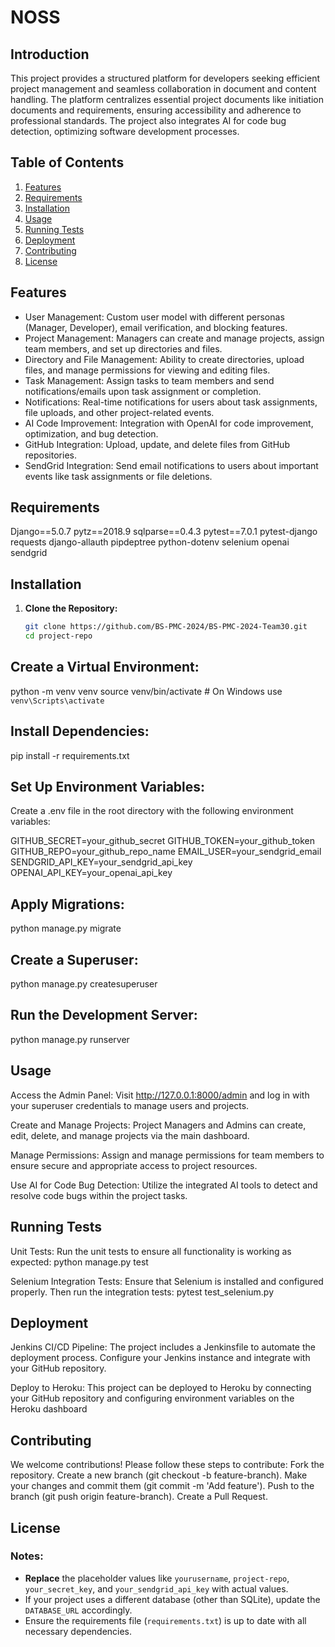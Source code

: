 # NOSS

## Introduction
This project provides a structured platform for developers seeking efficient project management and seamless collaboration in document and content handling. The platform centralizes essential project documents like initiation documents and requirements, ensuring accessibility and adherence to professional standards. The project also integrates AI for code bug detection, optimizing software development processes.

## Table of Contents
1. [Features](#features)
2. [Requirements](#requirements)
3. [Installation](#installation)
4. [Usage](#usage)
5. [Running Tests](#running-tests)
6. [Deployment](#deployment)
7. [Contributing](#contributing)
8. [License](#license)

## Features
- User Management: Custom user model with different personas (Manager, Developer), email verification, and blocking features.
- Project Management: Managers can create and manage projects, assign team members, and set up directories and files.
- Directory and File Management: Ability to create directories, upload files, and manage permissions for viewing and editing files.
- Task Management: Assign tasks to team members and send notifications/emails upon task assignment or completion.
- Notifications: Real-time notifications for users about task assignments, file uploads, and other project-related events.
- AI Code Improvement: Integration with OpenAI for code improvement, optimization, and bug detection.
- GitHub Integration: Upload, update, and delete files from GitHub repositories.
- SendGrid Integration: Send email notifications to users about important events like task assignments or file deletions.

## Requirements
Django==5.0.7
pytz==2018.9
sqlparse==0.4.3
pytest==7.0.1
pytest-django
requests
django-allauth
pipdeptree
python-dotenv
selenium
openai
sendgrid

## Installation

1. **Clone the Repository:**
   ```bash
   git clone https://github.com/BS-PMC-2024/BS-PMC-2024-Team30.git
   cd project-repo

## Create a Virtual Environment:

python -m venv venv
source venv/bin/activate  # On Windows use `venv\Scripts\activate`

## Install Dependencies:

pip install -r requirements.txt

## Set Up Environment Variables:
Create a .env file in the root directory with the following environment variables:

GITHUB_SECRET=your_github_secret
GITHUB_TOKEN=your_github_token
GITHUB_REPO=your_github_repo_name
EMAIL_USER=your_sendgrid_email
SENDGRID_API_KEY=your_sendgrid_api_key
OPENAI_API_KEY=your_openai_api_key

## Apply Migrations:

python manage.py migrate

## Create a Superuser:

python manage.py createsuperuser

## Run the Development Server:

python manage.py runserver

## Usage 

Access the Admin Panel:
Visit http://127.0.0.1:8000/admin and log in with your superuser credentials to manage users and projects.

Create and Manage Projects:
Project Managers and Admins can create, edit, delete, and manage projects via the main dashboard.

Manage Permissions:
Assign and manage permissions for team members to ensure secure and appropriate access to project resources.

Use AI for Code Bug Detection:
Utilize the integrated AI tools to detect and resolve code bugs within the project tasks.

## Running Tests
Unit Tests:
Run the unit tests to ensure all functionality is working as expected:
python manage.py test

Selenium Integration Tests:
Ensure that Selenium is installed and configured properly. Then run the integration tests:
pytest test_selenium.py

## Deployment


Jenkins CI/CD Pipeline:
The project includes a Jenkinsfile to automate the deployment process. Configure your Jenkins instance and integrate with your GitHub repository.

Deploy to Heroku:
This project can be deployed to Heroku by connecting your GitHub repository and configuring environment variables on the Heroku dashboard

## Contributing

We welcome contributions! Please follow these steps to contribute:
Fork the repository.
Create a new branch (git checkout -b feature-branch).
Make your changes and commit them (git commit -m 'Add feature').
Push to the branch (git push origin feature-branch).
Create a Pull Request.

## License


### Notes:
- **Replace** the placeholder values like `yourusername`, `project-repo`, `your_secret_key`, and `your_sendgrid_api_key` with actual values.
- If your project uses a different database (other than SQLite), update the `DATABASE_URL` accordingly.
- Ensure the requirements file (`requirements.txt`) is up to date with all necessary dependencies.
